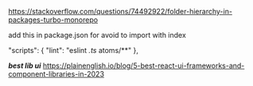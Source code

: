 https://stackoverflow.com/questions/74492922/folder-hierarchy-in-packages-turbo-monorepo

add this in package.json for avoid to import with index

 "scripts": {
    "lint": "eslint *.ts* atoms/**"
  },


***best lib ui***
https://plainenglish.io/blog/5-best-react-ui-frameworks-and-component-libraries-in-2023